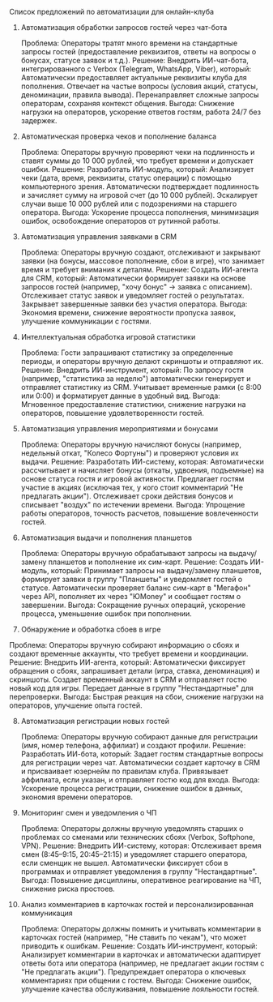 Список предложений по автоматизации для онлайн-клуба

1. Автоматизация обработки запросов гостей через чат-бота

   Проблема: Операторы тратят много времени на стандартные запросы гостей (предоставление реквизитов, ответы на вопросы о бонусах, статусе заявок и т.д.).
   Решение: Внедрить ИИ-чат-бота, интегрированного с Verbox (Telegram, WhatsApp, Viber), который:
   Автоматически предоставляет актуальные реквизиты клуба для пополнения.
   Отвечает на частые вопросы (условия акций, статусы, деноминации, правила вывода).
   Перенаправляет сложные запросы операторам, сохраняя контекст общения.
   Выгода: Снижение нагрузки на операторов, ускорение ответов гостям, работа 24/7 без задержек.
2. Автоматическая проверка чеков и пополнение баланса

   Проблема: Операторы вручную проверяют чеки на подлинность и ставят суммы до 10 000 рублей, что требует времени и допускает ошибки.
   Решение: Разработать ИИ-модуль, который:
   Анализирует чеки (дата, время, реквизиты, статус операции) с помощью компьютерного зрения.
   Автоматически подтверждает подлинность и зачисляет сумму на игровой счет (до 10 000 рублей).
   Эскалирует случаи выше 10 000 рублей или с подозрениями на старшего оператора.
   Выгода: Ускорение процесса пополнения, минимизация ошибок, освобождение операторов от рутинной работы.
3. Автоматизация управления заявками в CRM

   Проблема: Операторы вручную создают, отслеживают и закрывают заявки (на бонусы, массовое пополнение, сбои в игре), что занимает время и требует внимания к деталям.
   Решение: Создать ИИ-агента для CRM, который:
   Автоматически формирует заявки на основе запросов гостей (например, "хочу бонус" → заявка с описанием).
   Отслеживает статус заявок и уведомляет гостей о результатах.
   Закрывает завершенные заявки без участия оператора.
   Выгода: Экономия времени, снижение вероятности пропуска заявок, улучшение коммуникации с гостями.
4. Интеллектуальная обработка игровой статистики

   Проблема: Гости запрашивают статистику за определенные периоды, и операторы вручную делают скриншоты и отправляют их.
   Решение: Внедрить ИИ-инструмент, который:
   По запросу гостя (например, "статистика за неделю") автоматически генерирует и отправляет статистику из CRM.
   Учитывает временные рамки (с 8:00 или 0:00) и форматирует данные в удобный вид.
   Выгода: Мгновенное предоставление статистики, снижение нагрузки на операторов, повышение удовлетворенности гостей.
5. Автоматизация управления мероприятиями и бонусами

   Проблема: Операторы вручную начисляют бонусы (например, недельный откат, "Колесо Фортуны") и проверяют условия их выдачи.
   Решение: Разработать ИИ-систему, которая:
   Автоматически рассчитывает и начисляет бонусы (откаты, удвоения, подъемные) на основе статуса гостя и игровой активности.
   Предлагает гостям участие в акциях (исключая тех, у кого стоит комментарий "Не предлагать акции").
   Отслеживает сроки действия бонусов и списывает "воздух" по истечении времени.
   Выгода: Упрощение работы операторов, точность расчетов, повышение вовлеченности гостей.
6. Автоматизация выдачи и пополнения планшетов

   Проблема: Операторы вручную обрабатывают запросы на выдачу/замену планшетов и пополнение их сим-карт.
   Решение: Создать ИИ-модуль, который:
   Принимает запросы на выдачу/замену планшетов, формирует заявки в группу "Планшеты" и уведомляет гостей о статусе.
   Автоматически проверяет баланс сим-карт в "Мегафон" через API, пополняет их через "ЮMoney" и сообщает гостям о завершении.
   Выгода: Сокращение ручных операций, ускорение процесса, уменьшение ошибок при пополнении.
7. Обнаружение и обработка сбоев в игре

Проблема: Операторы вручную собирают информацию о сбоях и создают временные аккаунты, что требует времени и координации.
    Решение: Внедрить ИИ-агента, который:
        Автоматически фиксирует обращения о сбоях, запрашивает детали (игра, ставка, деноминация) и скриншоты.
        Создает временный аккаунт в CRM и отправляет гостю новый код для игры.
        Передает данные в группу "Нестандартные" для перепроверки.
    Выгода: Быстрая реакция на сбои, снижение нагрузки на операторов, улучшение опыта гостей.

8. Автоматизация регистрации новых гостей

   Проблема: Операторы вручную собирают данные для регистрации (имя, номер телефона, аффилиат) и создают профили.
   Решение: Разработать ИИ-бота, который:
   Задает гостям стандартные вопросы для регистрации через чат.
   Автоматически создает карточку в CRM и присваивает юзернейм по правилам клуба.
   Привязывает аффилиата, если указан, и отправляет гостю код для входа.
   Выгода: Ускорение процесса регистрации, снижение ошибок в данных, экономия времени операторов.
9. Мониторинг смен и уведомления о ЧП

   Проблема: Операторы должны вручную уведомлять старших о проблемах со сменами или технических сбоях (Verbox, Softphone, VPN).
   Решение: Внедрить ИИ-систему, которая:
   Отслеживает время смен (8:45–9:15, 20:45–21:15) и уведомляет старшего оператора, если сменщик не вышел.
   Автоматически фиксирует сбои в программах и отправляет уведомления в группу "Нестандартные".
   Выгода: Повышение дисциплины, оперативное реагирование на ЧП, снижение риска простоев.
10. Анализ комментариев в карточках гостей и персонализированная коммуникация

    Проблема: Операторы должны помнить и учитывать комментарии в карточках гостей (например, "Не ставить по чекам"), что может приводить к ошибкам.
    Решение: Создать ИИ-инструмент, который:
    Анализирует комментарии в карточках и автоматически адаптирует ответы бота или оператора (например, не предлагает акции гостям с "Не предлагать акции").
    Предупреждает оператора о ключевых комментариях при общении с гостем.
    Выгода: Снижение ошибок, улучшение качества обслуживания, повышение лояльности гостей.
